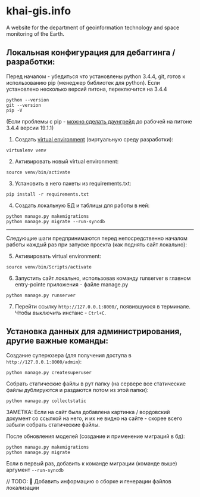 # khai-gis.info
A website for the department of geoinformation technology and space monitoring of the Earth.

## Локальная конфигурация для дебаггинга / разработки:
Перед началом - убедиться что установлены python 3.4.4, git, готов к использованию pip (менеджер библиотек для python). Если установлено несколько версий питона, переключится на 3.4.4
```
python --version
git --version
pip -V
```
(Если проблемы с pip - [можно сделать даунгрейд](https://stackoverflow.com/questions/62084243/pip-doesnt-work-after-upgrade-on-python-3-4-windows-10-how-to-downgrade) до рабочей на питоне 3.4.4 версии 19.1.1)
1. Создать [virtual environment](https://uoa-eresearch.github.io/eresearch-cookbook/recipe/2014/11/26/python-virtual-env/) (виртуальную среду разработки):
```
virtualenv venv
```
2. Активировать новый virtual environment:
```
source venv/bin/activate
```
3. Установить в него пакеты из requirements.txt:
```
pip install -r requirements.txt
```
4. Создать локальную БД и таблицы для работы в ней:
```
python manage.py makemigrations
python manage.py migrate --run-syncdb
```
___

Следующие шаги предпринимаются перед непосредственно началом работы каждый раз при запуске проекта (как поднять сайт локально):

5. Активировать virtual environment:
```
source venv/bin/Scripts/activate
```
6. Запустить сайт локально, использовав команду runserver в главном entry-pointе приложения - файле manage.py
```
python manage.py runserver
```
7. Перейти ссылку `http://127.0.0.1:8000/`, появившуюся в терминале. Чтобы *выключить* инстанс - `Ctrl+C`.

## Установка данных для администрирования, другие важные команды:
Создание суперюзера (для получения доступа в `http://127.0.0.1:8000/admin`):
```
python manage.py createsuperuser
```
Собрать статические файлы в рут папку (на сервере все статические файлы дублируются и раздаются потом из этой папки):
```
python manage.py collectstatic
```
ЗАМЕТКА: Если на сайт была добавлена картинка / вордовский документ со ссылкой на него, и их не видно на сайте - скорее всего забыли собрать статические файлы.

После обновления моделей (создание и применение миграций в бд):
```
python manage.py makemigrations
python manage.py migrate
```
Если в первый раз, добавить к команде миграции (команде выше) аргумент `--run-syncdb`

// TODO: 🐄 Добавить информацию о сборке и генерации файлов локализации
